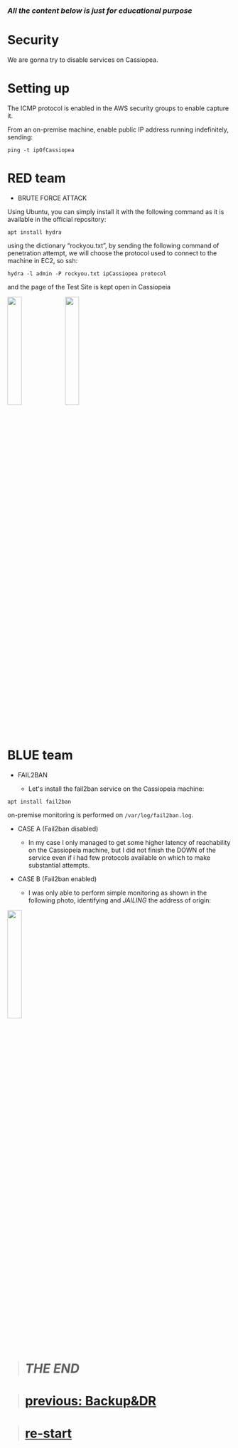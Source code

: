 ### _All the content below is just for educational purpose_  

# Security

We are gonna try to disable services on Cassiopea.

# Setting up

The ICMP protocol is enabled in the AWS security groups to enable capture it.  

From an on-premise machine, enable public IP address running indefinitely, sending:
```
ping -t ipOfCassiopea
```

# RED team  

- BRUTE FORCE ATTACK  

Using Ubuntu, you can simply install it with the following command as it is available in the official repository:  
```
apt install hydra
```
using the dictionary “rockyou.txt”, by sending the following command of penetration attempt, we will choose the protocol used to connect to the machine in EC2, so ssh:  
```
hydra -l admin -P rockyou.txt ipCassiopea protocol
```
and the page of the Test Site is kept open in Cassiopeia

<img src="[PRE-ATCK](https://github.com/user-attachments/assets/fc9fc152-43f9-4fc4-88f2-5cf89820be5a)" width=25% height=25%>  

<img src="[MONIT-ATCK](https://github.com/user-attachments/assets/ce4c9a19-919a-43a0-8cd3-35792c3f64d1)" width=25% height=25%>  



# BLUE team  

- FAIL2BAN
    
    - Let's install the fail2ban service on the Cassiopeia machine:  

```
apt install fail2ban
```

on-premise monitoring is performed on ```/var/log/fail2ban.log```.


- CASE A (Fail2ban disabled)
    - In my case I only managed to get some higher latency of reachability on the Cassiopeia machine, but I did not finish the DOWN of the service even if i had few protocols available on which to make substantial attempts.

- CASE B (Fail2ban enabled)
    - I was only able to perform simple monitoring as shown in the following photo, identifying and _JAILING_ the address of origin:  

<img src="[TESTING-ATCK](https://github.com/user-attachments/assets/f2cdb515-2ee2-435c-8b02-8c874f397a7c)" width=25% height=25%>  

># _THE END_


># [**previous: Backup&DR**](./1.Backup&DR.md)  

># [**re-start**](../README.md)  
